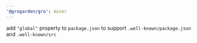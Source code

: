 ```yaml
---
'@grogarden/gro': minor
---
```


add `"global"` property to `package.json` to support `.well-known/package.json` and `.well-known/src`

